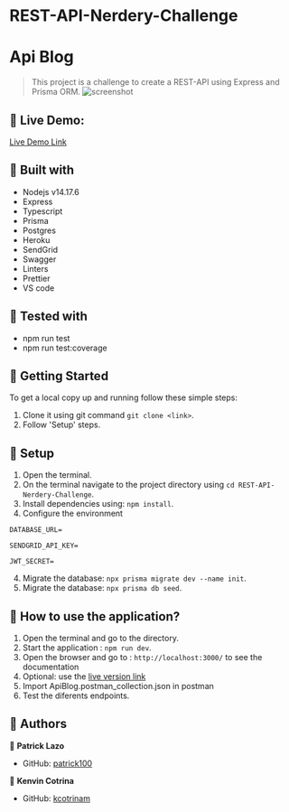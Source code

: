 # REST-API-Nerdery-Challenge

# Api Blog

> This project is a challenge to create a REST-API using Express and Prisma ORM.
> ![screenshot](app/assets/images/mockup.jpg)

## :red_circle: Live Demo:

[Live Demo Link](https://blog-api-challenge-ravn.herokuapp.com)

## :hammer: Built with

- Nodejs v14.17.6
- Express
- Typescript
- Prisma
- Postgres
- Heroku
- SendGrid
- Swagger
- Linters
- Prettier
- VS code

## :hammer: Tested with

- npm run test
- npm run test:coverage

## :construction_worker: Getting Started

To get a local copy up and running follow these simple steps:

1. Clone it using git command `git clone <link>`.
2. Follow 'Setup' steps.

## :memo: Setup

1. Open the terminal.
2. On the terminal navigate to the project directory using `cd REST-API-Nerdery-Challenge`.
3. Install dependencies using: `npm install`.
4. Configure the environment

```
DATABASE_URL=

SENDGRID_API_KEY=

JWT_SECRET=
```

4. Migrate the database: `npx prisma migrate dev --name init`.
5. Migrate the database: `npx prisma db seed`.

## :memo: How to use the application?

1. Open the terminal and go to the directory.
2. Start the application : `npm run dev`.
3. Open the browser and go to : `http://localhost:3000/` to see the documentation
4. Optional: use the [live version link](https://blog-api-challenge-ravn.herokuapp.com)
5. Import ApiBlog.postman_collection.json in postman
6. Test the diferents endpoints.

## :bust_in_silhouette: Authors

:bust_in_silhouette: **Patrick Lazo**

- GitHub: [patrick100](https://github.com/patrick100)

:bust_in_silhouette: **Kenvin Cotrina**

- GitHub: [kcotrinam](https://github.com/kcotrinam)
